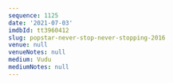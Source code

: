 ```yaml
---
sequence: 1125
date: '2021-07-03'
imdbId: tt3960412
slug: popstar-never-stop-never-stopping-2016
venue: null
venueNotes: null
medium: Vudu
mediumNotes: null
---
```


